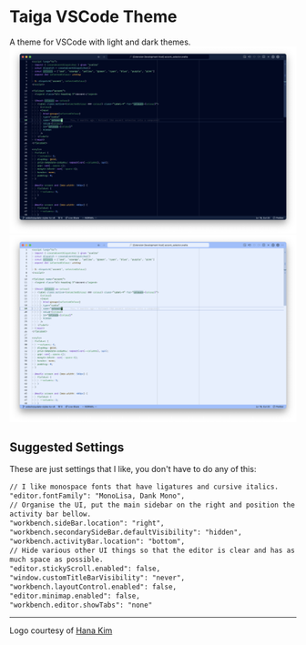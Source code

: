 # Taiga VSCode Theme

A theme for VSCode with light and dark themes.
![Screenshot of the dark version of the theme](images/screenshot-dark.png)
![Screenshot of the light version of the theme](images/screenshot-light.png)

## Suggested Settings
These are just settings that I like, you don't have to do any of this:
```jsonc
// I like monospace fonts that have ligatures and cursive italics.
"editor.fontFamily": "MonoLisa, Dank Mono",
// Organise the UI, put the main sidebar on the right and position the activity bar bellow.
"workbench.sideBar.location": "right",
"workbench.secondarySideBar.defaultVisibility": "hidden",
"workbench.activityBar.location": "bottom",
// Hide various other UI things so that the editor is clear and has as much space as possible.
"editor.stickyScroll.enabled": false,
"window.customTitleBarVisibility": "never",
"workbench.layoutControl.enabled": false,
"editor.minimap.enabled": false,
"workbench.editor.showTabs": "none"
```

---

Logo courtesy of [Hana Kim](http://nameishana.com)
